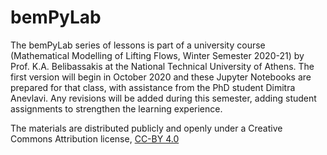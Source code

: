 # bemPyLab

The bemPyLab series of lessons is part of a university course (Mathematical Modelling of Lifting Flows, Winter Semester 2020-21) by Prof. K.A. Belibassakis at the National Technical University of Athens. The first version will begin in October 2020 and these Jupyter Notebooks are prepared for that class, with assistance from the PhD student Dimitra Anevlavi. Any revisions will be added during this semester, adding student assignments to strengthen the learning experience. 

The materials are distributed publicly and openly under a Creative Commons Attribution license, [CC-BY 4.0](https://creativecommons.org/licenses/by/4.0/)
